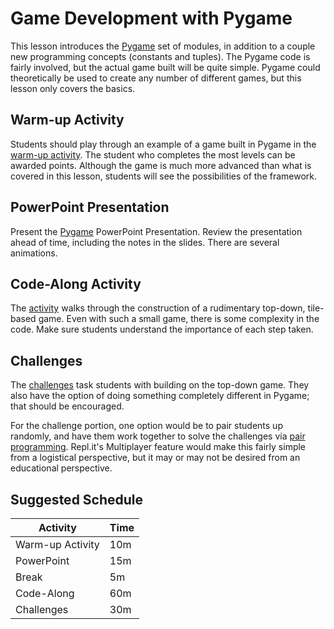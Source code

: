# Game Development with Pygame
This lesson introduces the [Pygame](https://www.pygame.org/) set of modules, in addition to a couple new programming concepts (constants and tuples). The Pygame code is fairly involved, but the actual game built will be quite simple. Pygame could theoretically be used to create any number of different games, but this lesson only covers the basics.

## Warm-up Activity
Students should play through an example of a game built in Pygame in the [warm-up activity](PygameWarmup.md). The student who completes the most levels can be awarded points. Although the game is much more advanced than what is covered in this lesson, students will see the possibilities of the framework.

## PowerPoint Presentation
Present the [Pygame](Pygame.pptx) PowerPoint Presentation. Review the presentation ahead of time, including the notes in the slides. There are several animations.

## Code-Along Activity
The [activity](TopDownCodeAlong.md) walks through the construction of a rudimentary top-down, tile-based game. Even with such a small game, there is some complexity in the code. Make sure students understand the importance of each step taken.

## Challenges
The [challenges](PygameChallenges.md) task students with building on the top-down game. They also have the option of doing something completely different in Pygame; that should be encouraged.

For the challenge portion, one option would be to pair students up randomly, and have them work together to solve the challenges via [pair programming](https://en.wikipedia.org/wiki/Pair_programming). Repl.it's Multiplayer feature would make this fairly simple from a logistical perspective, but it may or may not be desired from an educational perspective.

## Suggested Schedule 
| Activity | Time |
|-|-|
| Warm-up Activity | 10m |
| PowerPoint | 15m |
| Break | 5m |
| Code-Along | 60m |
| Challenges | 30m |